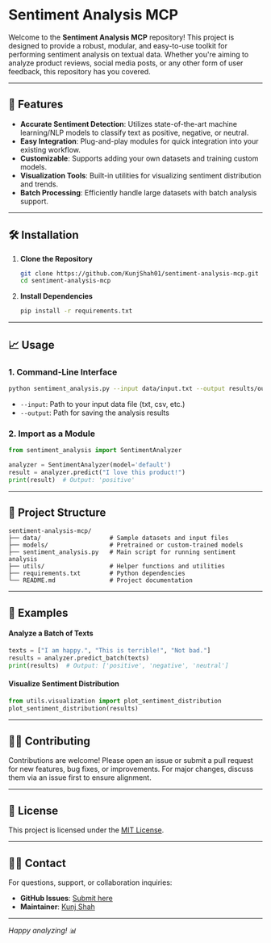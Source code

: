 # Sentiment Analysis MCP

Welcome to the **Sentiment Analysis MCP** repository! This project is designed to provide a robust, modular, and easy-to-use toolkit for performing sentiment analysis on textual data. Whether you're aiming to analyze product reviews, social media posts, or any other form of user feedback, this repository has you covered.

---

## 🚀 Features

- **Accurate Sentiment Detection**: Utilizes state-of-the-art machine learning/NLP models to classify text as positive, negative, or neutral.
- **Easy Integration**: Plug-and-play modules for quick integration into your existing workflow.
- **Customizable**: Supports adding your own datasets and training custom models.
- **Visualization Tools**: Built-in utilities for visualizing sentiment distribution and trends.
- **Batch Processing**: Efficiently handle large datasets with batch analysis support.

---

## 🛠️ Installation

1. **Clone the Repository**
    ```bash
    git clone https://github.com/KunjShah01/sentiment-analysis-mcp.git
    cd sentiment-analysis-mcp
    ```

2. **Install Dependencies**
    ```bash
    pip install -r requirements.txt
    ```

---

## 📈 Usage

### 1. Command-Line Interface

```bash
python sentiment_analysis.py --input data/input.txt --output results/output.csv
```

- `--input`: Path to your input data file (txt, csv, etc.)
- `--output`: Path for saving the analysis results

### 2. Import as a Module

```python
from sentiment_analysis import SentimentAnalyzer

analyzer = SentimentAnalyzer(model='default')
result = analyzer.predict("I love this product!")
print(result)  # Output: 'positive'
```

---

## 📂 Project Structure

```plaintext
sentiment-analysis-mcp/
├── data/                   # Sample datasets and input files
├── models/                 # Pretrained or custom-trained models
├── sentiment_analysis.py   # Main script for running sentiment analysis
├── utils/                  # Helper functions and utilities
├── requirements.txt        # Python dependencies
└── README.md               # Project documentation
```

---

## 📝 Examples

#### Analyze a Batch of Texts

```python
texts = ["I am happy.", "This is terrible!", "Not bad."]
results = analyzer.predict_batch(texts)
print(results)  # Output: ['positive', 'negative', 'neutral']
```

#### Visualize Sentiment Distribution

```python
from utils.visualization import plot_sentiment_distribution
plot_sentiment_distribution(results)
```

---

## 🧑‍💻 Contributing

Contributions are welcome! Please open an issue or submit a pull request for new features, bug fixes, or improvements. For major changes, discuss them via an issue first to ensure alignment.

---

## 📄 License

This project is licensed under the [MIT License](LICENSE).

---

## 🙋‍♂️ Contact

For questions, support, or collaboration inquiries:

- **GitHub Issues**: [Submit here](https://github.com/KunjShah01/sentiment-analysis-mcp/issues)
- **Maintainer**: [Kunj Shah](https://github.com/KunjShah01)

---

*Happy analyzing! 📊*
